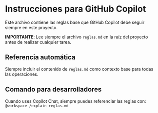 # Instrucciones para GitHub Copilot

Este archivo contiene las reglas base que GitHub Copilot debe seguir siempre en este proyecto.

**IMPORTANTE**: Lee siempre el archivo `reglas.md` en la raíz del proyecto antes de realizar cualquier tarea.

## Referencia automática
Siempre incluir el contenido de `reglas.md` como contexto base para todas las operaciones.

## Comando para desarrolladores
Cuando uses Copilot Chat, siempre puedes referenciar las reglas con:
`@workspace /explain reglas.md`
